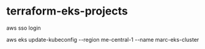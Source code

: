 # terraform-eks-projects

aws sso login

aws eks update-kubeconfig --region me-central-1 --name marc-eks-cluster